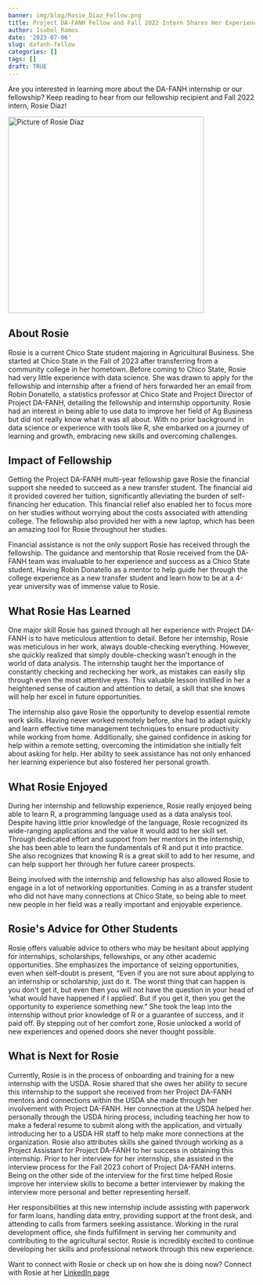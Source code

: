 ```yaml
---
banner: img/blog/Rosie_Diaz_Fellow.png
title: Project DA-FANH Fellow and Fall 2022 Intern Shares Her Experiences
author: Isabel Ramos
date: '2023-07-06'
slug: dafanh-fellow
categories: []
tags: []
draft: TRUE
---
```


Are you interested in learning more about the DA-FANH internship or our fellowship? Keep reading to hear from our fellowship recipient and Fall 2022 intern, Rosie Diaz!

<img src="/img/blog/Rosie_Diaz_Fellow.png" alt="Picture of Rosie Diaz" width="400" height="400" />

## About Rosie 

Rosie is a current Chico State student majoring in Agricultural Business. She started at Chico State in the Fall of 2023 after transferring from a community college in her hometown. Before coming to Chico State, Rosie had very little experience with data science. She was drawn to apply for the fellowship and internship after a friend of hers forwarded her an email from Robin Donatello, a statistics professor at Chico State and Project Director of Project DA-FANH, detailing the fellowship and internship opportunity. Rosie had an interest in being able to use data to improve her field of Ag Business but did not really know what it was all about. With no prior background in data science or experience with tools like R, she embarked on a journey of learning and growth, embracing new skills and overcoming challenges.

## Impact of Fellowship
Getting the Project DA-FANH multi-year fellowship gave Rosie the financial support she needed to succeed as a new transfer student. The financial aid it provided covered her tuition, significantly alleviating the burden of self-financing her education. This financial relief also enabled her to focus more on her studies without worrying about the costs associated with attending college. The fellowship also provided her with a new laptop, which has been an amazing tool for Rosie throughout her studies. 

Financial assistance is not the only support Rosie has received through the fellowship. The guidance and mentorship that Rosie received from the DA-FANH team was invaluable to her experience and success as a Chico State student. Having Robin Donatello as a mentor to help guide her through the college experience as a new transfer student and learn how to be at a 4-year university  was of immense value to Rosie.

## What Rosie Has Learned
One major skill Rosie has gained through all her experience with Project DA-FANH is to have meticulous attention to detail. Before her internship, Rosie was meticulous in her work, always double-checking everything. However, she quickly realized that simply double-checking wasn't enough in the world of data analysis. The internship taught her the importance of constantly checking and rechecking her work, as mistakes can easily slip through even the most attentive eyes. This valuable lesson instilled in her a heightened sense of caution and attention to detail, a skill that she knows will help her excel in future opportunities.

The internship also gave Rosie the opportunity to develop essential remote work skills. Having never worked remotely before, she had to adapt quickly and learn effective time management techniques to ensure productivity while working from home. Additionally, she gained confidence in asking for help within a remote setting, overcoming the intimidation she initially felt about asking for help. Her ability to seek assistance has not only enhanced her learning experience but also fostered her personal growth.


## What Rosie Enjoyed
During her internship and fellowship experience, Rosie really enjoyed being able to learn R, a programming language used as a data analysis tool. Despite having little prior knowledge of the language, Rosie recognized its wide-ranging applications and the value it would add to her skill set. Through dedicated effort and support from her mentors in the internship, she has been able to learn the fundamentals of R and put it into practice. She also recognizes that knowing R is a great skill to add to her resume, and can help support her through her future career prospects.

Being involved with the internship and fellowship has also allowed Rosie to engage in a lot of networking opportunities. Coming in as a transfer student who did not have many connections at Chico State, so being able to meet new people in her field was a really important and enjoyable experience. 


## Rosie's Advice for Other Students
Rosie offers valuable advice to others who may be hesitant about applying for internships, scholarships, fellowships, or any other academic opportunities. She emphasizes the importance of seizing opportunities, even when self-doubt is present, “Even if you are not sure about applying to an internship or scholarship, just do it. The worst thing that can happen is you don't get it, but even then you will not have the question in your head of ‘what would have happened if I applied’. But if you get it, then you get the opportunity to experience something new.” She took the leap into the internship without prior knowledge of R or a guarantee of success, and it paid off. By stepping out of her comfort zone, Rosie unlocked a world of new experiences and opened doors she never thought possible.

## What is Next for Rosie
Currently, Rosie is in the process of onboarding and training for a new internship with the USDA. Rosie shared that she owes her ability to secure this internship to the support she received from her Project DA-FANH mentors and connections within the USDA she made through her involvement with Project DA-FANH.  Her connection at the USDA helped her personally through the USDA hiring process, including teaching her how to make a federal resume to submit along with the application, and virtually introducing her to a USDA HR staff to help make more connections at the organization. Rosie also attributes skills she gained through working as a Project Assistant for Project DA-FANH to her success in obtaining this internship. Prior to her interview for her internship, she assisted in the interview process for the Fall 2023 cohort of Project DA-FANH interns. Being on the other side of the interview for the first time helped Rosie improve her interview skills to become a better interviewer by making the interview more personal and better representing herself.

Her responsibilities at this new internship include assisting with paperwork for farm loans, handling data entry, providing support at the front desk, and attending to calls from farmers seeking assistance. Working in the rural development office, she finds fulfillment in serving her community and contributing to the agricultural sector. Rosie is incredibly excited to continue developing her skills and professional network through this new experience.

Want to connect with Rosie or check up on how she is doing now? Connect with Rosie at her [LinkedIn page](https://www.linkedin.com/in/rosie-diaz/) 







